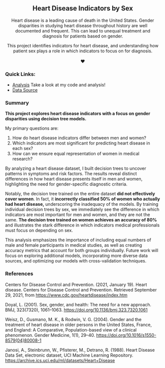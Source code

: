 
<!-- PROJECT LOGO AND INTRO SECTION -->
<br />
<div align="center">
  <h2 align="center">Heart Disease Indicators by Sex</h2>

  <p align="center">
    Heart disease is a leading cause of death in the United States. Gender disparities in studying heart disease throughout history are well documented and frequent. This can lead to unequal treatment and diagnosis for patients based on gender.

This project identifies indicators for heart disease, and understanding how patient sex plays a role in which indicators to focus on for diagnosis.
    <br />
    <br />
    :heart:
    
  </p>
  
</div>

### Quick Links:

* [Analysis](writeup.md) Take a look at my code and analysis!
* [Data Source](https://archive.ics.uci.edu/dataset/45/heart+disease)


### Summary 
__This project explores heart disease indicators with a focus on gender disparities using decision tree models.__

My primary questions are:

1. How do heart disease indicators differ between men and women?
2. Which indicators are most significant for predicting heart disease in each sex?
3. How can we ensure equal representation of women in medical research?

By analyzing a heart disease dataset, I built decision trees to uncover patterns in symptoms and risk factors. The results reveal distinct differences in how heart disease presents itself in men and women, highlighting the need for gender-specific diagnostic criteria. 

Notably, the decision tree trained on the entire dataset __did not effectively cover women__. In fact, it __incorrectly classified 50% of women who actually had heart disease,__ underscoring the inadequacy of the models. By training individual decision trees by sex, we immediately see the difference in which indicators are most important for men and women, and they are not the same. __The decision tree trained on women achieves an accuracy of 80%__ and illustrates the stark difference in which indicators medical professionals must focus on depending on sex.

This analysis emphasizes the importance of including equal numbers of male and female participants in medical studies, as well as creating accuracy metrics that account for both groups individually. Future work will focus on exploring additional models, incorporating more diverse data sources, and optimizing our models with cross-validation techniques.

### References
Centers for Disease Control and Prevention. (2021, January 19). Heart disease. Centers for Disease Control
and Prevention. Retrieved September 29, 2021, from https://www.cdc.gov/heartdisease/index.htm

Doyal, L. (2001). Sex, gender, and health: The need for a new approach. BMJ, 323(7320), 1061–1063.
https://doi.org/10.1136/bmj.323.7320.1061

Weisz, D., Gusmano, M. K., & Rodwin, V. G. (2004). Gender and the treatment of heart disease in older persons
in the United States, France, and England: A Comparative, Population-based view of a clinical phenomenon. Gender Medicine, 1(1), 29–40. https://doi.org/10.1016/s1550-8579(04)80008-1

Janosi, A., Steinbrunn, W., Pfisterer, M., Detrano, R. (1988). Heart Disease Data Set, electronic dataset, UCI 
Machine Learning Repository. https://archive.ics.uci.edu/ml/datasets/Heart+Disease

